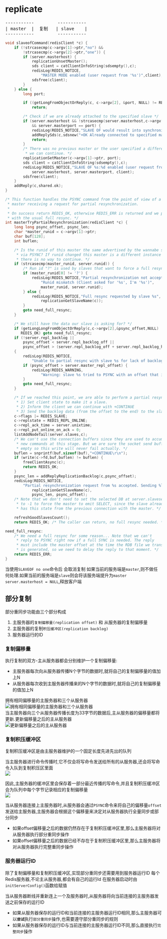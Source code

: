 # replicate 

<pre>
-----------         ----------- 
| master  |  复制   | slave    |
-----------         -----------
</pre>

```c
void slaveofCommand(redisClient *c) {
    if (!strcasecmp(c->argv[1]->ptr,"no") &&
        !strcasecmp(c->argv[2]->ptr,"one")) {
        if (server.masterhost) {
            replicationUnsetMaster();
            sds client = catClientInfoString(sdsempty(),c);
            redisLog(REDIS_NOTICE,
                "MASTER MODE enabled (user request from '%s')",client);
            sdsfree(client);
        }
    } else {
        long port;

        if ((getLongFromObjectOrReply(c, c->argv[2], &port, NULL) != REDIS_OK))
            return;

        /* Check if we are already attached to the specified slave */
        if (server.masterhost && !strcasecmp(server.masterhost,c->argv[1]->ptr)
            && server.masterport == port) {
            redisLog(REDIS_NOTICE,"SLAVE OF would result into synchronization with the master we are already connected with. No operation performed.");
            addReplySds(c,sdsnew("+OK Already connected to specified master\r\n"));
            return;
        }
        /* There was no previous master or the user specified a different one,
         * we can continue. */
        replicationSetMaster(c->argv[1]->ptr, port);
        sds client = catClientInfoString(sdsempty(),c);
        redisLog(REDIS_NOTICE,"SLAVE OF %s:%d enabled (user request from '%s')",
            server.masterhost, server.masterport, client);
        sdsfree(client);
    }
    addReply(c,shared.ok);
}

/* This function handles the PSYNC command from the point of view of a
 * master receiving a request for partial resynchronization.
 *
 * On success return REDIS_OK, otherwise REDIS_ERR is returned and we proceed
 * with the usual full resync. */
int masterTryPartialResynchronization(redisClient *c) {
    long long psync_offset, psync_len;
    char *master_runid = c->argv[1]->ptr;
    char buf[128];
    int buflen;

    /* Is the runid of this master the same advertised by the wannabe slave
     * via PSYNC? If runid changed this master is a different instance and
     * there is no way to continue. */
    if (strcasecmp(master_runid, server.runid)) {
        /* Run id "?" is used by slaves that want to force a full resync. */
        if (master_runid[0] != '?') {
            redisLog(REDIS_NOTICE,"Partial resynchronization not accepted: "
                "Runid mismatch (Client asked for '%s', I'm '%s')",
                master_runid, server.runid);
        } else {
            redisLog(REDIS_NOTICE,"Full resync requested by slave %s",
                replicationGetSlaveName(c));
        }
        goto need_full_resync;
    }

    /* We still have the data our slave is asking for? */
    if (getLongLongFromObjectOrReply(c,c->argv[2],&psync_offset,NULL) !=
       REDIS_OK) goto need_full_resync;
    if (!server.repl_backlog ||
        psync_offset < server.repl_backlog_off ||
        psync_offset > (server.repl_backlog_off + server.repl_backlog_histlen))
    {
        redisLog(REDIS_NOTICE,
            "Unable to partial resync with slave %s for lack of backlog (Slave request was: %lld).", replicationGetSlaveName(c), psync_offset);
        if (psync_offset > server.master_repl_offset) {
            redisLog(REDIS_WARNING,
                "Warning: slave %s tried to PSYNC with an offset that is greater than the master replication offset.", replicationGetSlaveName(c));
        }
        goto need_full_resync;
    }

    /* If we reached this point, we are able to perform a partial resync:
     * 1) Set client state to make it a slave.
     * 2) Inform the client we can continue with +CONTINUE
     * 3) Send the backlog data (from the offset to the end) to the slave. */
    c->flags |= REDIS_SLAVE;
    c->replstate = REDIS_REPL_ONLINE;
    c->repl_ack_time = server.unixtime;
    c->repl_put_online_on_ack = 0;
    listAddNodeTail(server.slaves,c);
    /* We can't use the connection buffers since they are used to accumulate
     * new commands at this stage. But we are sure the socket send buffer is
     * empty so this write will never fail actually. */
    buflen = snprintf(buf,sizeof(buf),"+CONTINUE\r\n");
    if (write(c->fd,buf,buflen) != buflen) {
        freeClientAsync(c);
        return REDIS_OK;
    }
    psync_len = addReplyReplicationBacklog(c,psync_offset);
    redisLog(REDIS_NOTICE,
        "Partial resynchronization request from %s accepted. Sending %lld bytes of backlog starting from offset %lld.",
            replicationGetSlaveName(c),
            psync_len, psync_offset);
    /* Note that we don't need to set the selected DB at server.slaveseldb
     * to -1 to force the master to emit SELECT, since the slave already
     * has this state from the previous connection with the master. */

    refreshGoodSlavesCount();
    return REDIS_OK; /* The caller can return, no full resync needed. */

need_full_resync:
    /* We need a full resync for some reason... Note that we can't
     * reply to PSYNC right now if a full SYNC is needed. The reply
     * must include the master offset at the time the RDB file we transfer
     * is generated, so we need to delay the reply to that moment. */
    return REDIS_ERR;
}
``` 

当使用`SLAVEOF no one`命令后 会取消复制 如果当前的服务端是`master`,则不做任何处理.如果当前的服务端是`slave`则会将该服务端提升为`master` `server.masterhost = NULL`,释放客户端

## 部分复制 

部分重同步功能由三个部分构成 
1. 主服务器的`复制偏移量(replication offset)` 和 从服务器的复制偏移量
2. 主服务器的复制`积压缓冲区(replication backlog)`
3. 服务器运行的ID

### 复制偏移量
执行复制的双方-主从服务器都会分别维护一个复制偏移量: 
 - 主服务器每次向从服务器传播N个字节的数据时,就将自己的复制偏移量的值加上N
 - 从服务器每次收到主服务器传播来的N个字节的数据时,就将自己的复制偏移量的值加上N

拥有相同偏移量的主服务器和三个从服务器<br/>
![拥有相同偏移量的主服务器和三个从服务器](https://res.weread.qq.com/wrepub/epub_622000_229)<br/>
当主服务器向三个从服务器传播长度为33字节的数据后,主从服务器的偏移量都将更新.更新偏移量之后的主从服务器<br/>
![更新偏移量之后的主从服务器](https://res.weread.qq.com/wrepub/epub_622000_230)<br/>


### 复制积压缓冲区
复制积压缓冲区是由主服务器维护的一个固定长度先进先出的队列

当主服务器进行命令传播时,它不仅会将写命令发送给所有的从服务器,还会将写命令入队到复制积压区里面<br/>
![](https://res.weread.qq.com/wrepub/epub_622000_232)<br/>

因此,主服务器的缓冲区里会保存着一部分最近传播的写命令,并且复制积压缓冲区会为队列中每个字节记录相应的复制偏移量<br/>
![](https://res.weread.qq.com/wrepub/epub_622000_233)<br/>

当从服务器连接上主服务器时,从服务器会通过`PSYNC`命令来将自己的偏移量`offset`发送给主服务器,主服务器会根据这个偏移量来决定对从服务器执行全量同步或部分同步
 - 如果offset偏移量之后的数据仍然存在于复制积压缓冲区里,那么主服务器将对从服务器执行部分重同步操作
 - 如果offset偏移量之后的数据已经不存在于复制积压缓冲区里,那么主服务器将对从服务器执行完整重同步操作

### 服务器运行ID

除了复制偏移量和复制积压缓冲区,实现部分重同步还需要用到服务器运行ID
每个Redis服务器,不论主从服务器,都会有自己的运行Id 在服务器启动时由`initServerConfig()`函数给赋值 

当从服务器断线并重新连上一个及服务器时,从服务器将向当前连接的主服务器发送之前保存的运行ID
   - 如果从服务器保存的运行ID和当前连接的主服务器运行ID相同,那么主服务器可以<b>`尝试`</b>执行`部分重同步`操作,也需要遵守部分重同步的规则 
   - 如果从服务器保存的运行ID与当前连接的主服务器运行ID不同,那么直接执行`完整同步`操作
